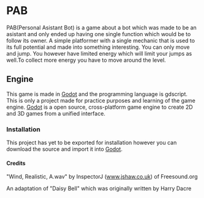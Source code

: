 # PAB

PAB(Personal Asistant Bot) is a game about a bot which was made to be an asistant and only ended up having one single function which would be to follow its owner. A simple platformer with a single mechanic that is used to its full potential and made into something interesting.
You can only move and jump. You however have limited energy which will limit your jumps as well.To collect more energy you have to move around the level.

## Engine
This game is made in [Godot] and the programming language is gdscript. This is only a project made for practice purposes and learning of the game engine. [Godot] is a open source, cross-platform game engine to create 2D and 3D games from a unified interface.

### Installation 
This project has yet to be exported for installation however you can download the source and import it into [Godot].

#### Credits
"Wind, Realistic, A.wav" by InspectorJ (www.jshaw.co.uk) of Freesound.org

An adaptation of "Daisy Bell" which was originally written by Harry Dacre




[Godot]: <https://github.com/godotengine/godot>
